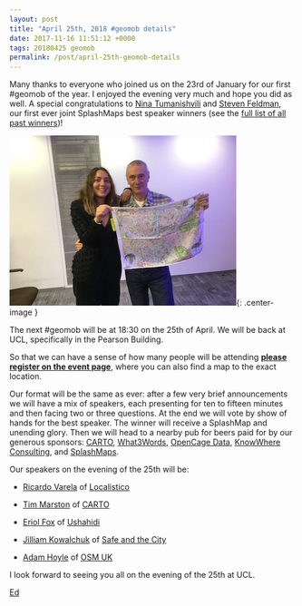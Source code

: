 ```yaml
--- 
layout: post
title: "April 25th, 2018 #geomob details"
date: 2017-11-16 11:51:12 +0000
tags: 20180425 geomob
permalink: /post/april-25th-geomob-details
---
```


Many thanks to everyone who joined us on the 23rd of January for our 
first #geomob of the year. I enjoyed the evening very much and hope you did 
as well. A special congratulations to [Nina Tumanishvili](https://twitter.com/ninachinoo) and [Steven Feldman](https://twitter.com/StevenFeldman), our
 first ever joint SplashMaps best speaker winners (see the [full list of all past winners](http://geomobldn.org/past-speakers))!

![image](/images/nina-and-steven.jpg){: .center-image }


The next #geomob will be at 18:30 on the 25th of April. We will be back at UCL,
specifically in the Pearson Building.

So that we can have a sense of how many people will be attending **[please register on the event page](https://www.eventbrite.com/e/geomob-25th-april-2018-tickets-42530900067)**, where you can also find a map to the exact location.

Our format will be the same as ever: after a few very brief announcements we will have a mix of speakers, each presenting for ten to fifteen minutes and then facing two or three questions. At the end we will vote by show of hands for the best speaker. The winner will receive a SplashMap and unending glory. Then we will head to a nearby pub for beers paid for by our generous sponsors: [CARTO](https://carto.com), [What3Words](http://what3words.com/), [OpenCage Data](https://geocoder.opencagedata.com/), [KnowWhere Consulting](https://knowwhereconsulting.co.uk/), and [SplashMaps](http://www.splash-maps.com/).

Our speakers on the evening of the 25th will be:

* [Ricardo Varela](https://twitter.com/phobeo) of [Localistico](http://localistico.com) 

* [Tim Marston](https://twitter.com/timmarston) of [CARTO](https://carto.com)

* [Eriol Fox](https://twitter.com/EriolDoesDesign) of [Ushahidi](https://www.ushahidi.com)

* [Jilliam Kowalchuk](https://twitter.com/kowalchuk_jill) of [Safe and the City](https://www.safeandthecity.com)

* [Adam Hoyle](https://twitter.com/adamhoyle) of [OSM UK](https://osmuk.org)

I look forward to seeing you all on the evening of the 25th at UCL.

[Ed](https://twitter.com/freyfogle)
